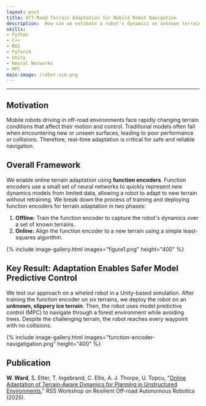 ```yaml
---
layout: post
title: Off-Road Terrain Adaptation for Mobile Robot Navigation
description:  How can we estimate a robot's dynamics on unknown terrains at runtime? We developed a learned model that helps mobile robots quickly adapt to new terrain conditions, improving navigation accuracy and collision avoidance. 
skills: 
- Python
- C++
- ROS
- PyTorch
- Unity
- Neural Networks
- MPC
main-image: /robot-sim.png
---
```


---
## Motivation
Mobile robots driving in off-road environments face rapidly changing terrain conditions that affect their motion and control. Traditional models often fail when encountering new or unseen surfaces, leading to poor performance or collisions. Therefore, real-time adaptation is critical for safe and reliable navigation. 

## Overall Framework
We enable online terrain adaptation using **function encoders**. Function encoders use a small set of neural networks to quickly represent new dynamics models from limited data, allowing a robot to adapt to new terrain without retraining. We break down the process of training and deploying function encoders for terrain adaptation in two phases:

1. **Offline:** Train the function encoder to capture the robot's dynamics over a set of known terrains.
2. **Online:** Align the function encoder to a new terrain using a simple least-squares algorithm.

{% include image-gallery.html images="figure1.png" height="400" %}

## Key Result: Adaptation Enables Safer Model Predictive Control
We test our approach on a wheled robot in a Unity-based simulation. After training the function encoder on six terrains, we deploy the robot on an **unknown, slippery ice terrain**. Then, the robot uses model predictive control (MPC) to navigate through a forest environment while avoiding trees. Despite the challenging terrain, the robot reaches every waypoint with no collisions. 

{% include image-gallery.html images="function-encoder-navigatigation.png" height="400" %}

## Publication
**W. Ward**, S. Etter, T. Ingebrand, C. Ellis, A. J. Thorpe, U. Topcu, "[Online Adaptation of Terrain-Aware Dynamics for Planning in Unstructured Environments](https://arxiv.org/abs/2506.04484)," RSS Workshop on Resilient Off-road Autonomous Robotics (2025).
